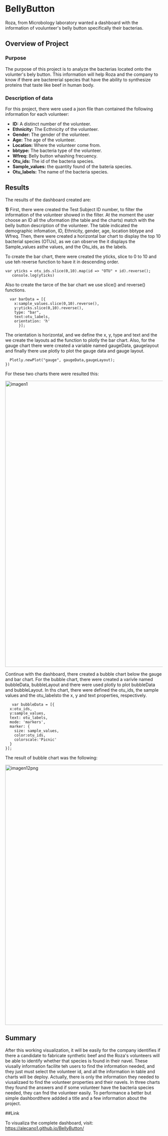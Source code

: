 # BellyButton
Roza, from Microbology laboratory wanted a dashboard with the information of voulunteer's belly button specifically their bacterias.

## Overview of Project 
### Purpose 
The purpose of this project is to analyze the bacterias located onto the volunter's bely button. This information will help Roza and the company to know if there are bactererial species that have the ability to synthesize proteins that taste like beef in human body.

### Description of data

For this project, there were used a json file than contained the following information for each volunteer:

* **ID:** A distinct number of the volunteer.
* **Ethnicity:** The Ecthnicity of the volunteer.
* **Gender:** The gender of the volunteer.
* **Age:** The age of the volunteer.
* **Location:** Where the volunteer come from.
* **bbtype:** The bacteria type of the volunteer.
* **Wfreq:** Belly button whashing frecuency. 
* **Otu_ids:** The id of the bacteria species.
* **Sample_values:** the quantity found of the bateria species.
* **Otu_labels:** The name of the bacteria species.


## Results 

The results of the dashboard created are:

**1)** First, there were created the Test Subject ID number, to filter the information of the volunteer showed in the filter.
At the moment the user choose an ID all the uformation (the table and the charts) match with the belly button description of the volunteer.
The table indicated the demographic infomation, ID, Ethnicity, gender, age, location bbtype and Wfreq. Then, there were created a horizontal bar chart to display the top 10 bacterial species (OTUs), as we can observe the it displays the Sample_values asthe values, and the Otu_ids, as the labels.

To create the bar chart, there were created the yticks, slice to 0 to 10 and use teh reverse function to have it in descending order.

    var yticks = otu_ids.slice(0,10).map(id => "OTU" + id).reverse();
       console.log(yticks)

Also to create  the tarce of the bar chart we use slice() and reverse() functions.

      var barData = [{
        x:sample_values.slice(0,10).reverse(),
        y:yticks.slice(0,10).reverse(),
        type: "bar",
        text:otu_labels,
        orientation: 'h'
          }];

The orientation is horizontal, and we define the x, y, type and text and the we create the layouts ad the function to plotly the bar chart.
Also, for the gauge chart there were created a variable named gaugeData, gaugelayout and finally there use plotly to plot the gauge data and gauge layout.

      Plotly.newPlot("gauge", gaugeData,gaugeLayout);
    })

For these two charts there were resulted this:


<img width="913" alt="imagen1" src="https://user-images.githubusercontent.com/96165500/185718485-c173a9b1-2a8f-445f-878c-e12b64b0d11e.png">

Continue with the dashboard, there created a bubble chart below the gauge and bar chart. For the bubble chart, there were created a varivle named bubbleData, bubbleLayout and there were used plotly to plot bubbleData and bubbleLayout. In ths chart, there were defined the otu_ids, the sample values and the otu_labelsto the x, y and text properties, respectively.

       var bubbleData = [{
      x:otu_ids,
      y:sample_values,
      text: otu_labels,
      mode: 'markers',
      marker: {
        size: sample_values,
        color:otu_ids,
        colorscale:'Picnic'
      }
    }];
    
The result of bubble chart was the following:

<img width="830" alt="imagen12png" src="https://user-images.githubusercontent.com/96165500/185718486-2e4b0220-28e5-4174-8002-f541ffc340cd.png">

## Summary

After this working visualization, it will be easily for the company identifies if there a candidate to fabricate synthetic beef and the Roza's volunteers will be able to identify whether that species is found in their navel. These viusally information facilite teh users to find the information needed, and they just must select the volunteer id, and all the information in table and charts will be deploy. Actually, there is only the information they needed to viusalizaed to find the volunteer properties and their navels. In three charts they found the answers and if some volunteer have the bacteria species needed, they can fnd the volunteer easily. To performance a better but simple dashbordthere addded a title and a few information about the project.

##Link

To visualiza the complete dashboard, visit: https://alecano1.github.io/BellyButton/
 

